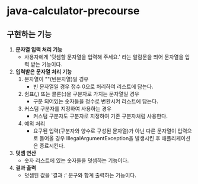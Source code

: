 # java-calculator-precourse

## 구현하는 기능
1. **문자열 입력 처리 기능**
   - 사용자에게 '덧셈할 문자열을 입력해 주세요.' 라는 알람문을 띄어 문자열을 입력 받는 기능이다.
2. **입력받은 문자열 처리 기능**
   1. 문자열이 ""(빈문자열)일 경우 
      - 빈 문자열일 경우 정수 0으로 처리하여 리스트에 담는다.
   2. 쉼표(,) 또는 콜론(:)을 구분자로 가지는 문자열일 경우
      - 구분 되어있는 숫자들을 정수로 변환시켜 리스트에 담는다.
   3. 커스텀 구분자를 지정하여 사용하는 경우
      - 커스텀 구분자도 구분자로 지정하여 기존 구분자처럼 사용한다.
   4. 예외 처리 
      - 요구된 입력(구분자와 양수로 구성된 문자열)가 아닌 다른 문자열이 입력으로 들어올 경우 IllegalArgumentException을 발생시킨 후 애플리케이션은 종료시킨다.
3. **덧셈 연산**
   - 숫자 리스트에 있는 숫자들을 덧셈하는 기능이다. 
4. **결과 출력**
   - 덧셈된 값을 '결과 :' 문구와 함계 출력하는 기능이다. 